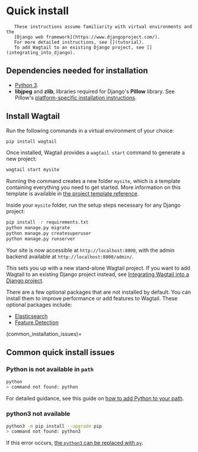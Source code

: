 # Quick install

```{note}
   These instructions assume familiarity with virtual environments and the
   [Django web framework](https://www.djangoproject.com/).
   For more detailed instructions, see [](tutorial).
   To add Wagtail to an existing Django project, see [](integrating_into_django).
```

## Dependencies needed for installation

-   [Python 3](https://www.python.org/downloads/).
-   **libjpeg** and **zlib**, libraries required for Django's **Pillow** library.
    See Pillow's [platform-specific installation instructions](https://pillow.readthedocs.io/en/stable/installation.html#external-libraries).

## Install Wagtail

Run the following commands in a virtual environment of your choice:

```sh
pip install wagtail
```

Once installed, Wagtail provides a `wagtail start` command to generate a new project:

```sh
wagtail start mysite
```

Running the command creates a new folder `mysite`, which is a template containing everything you need to get started.
More information on this template is available in
[the project template reference](/reference/project_template).

Inside your `mysite` folder, run the setup steps necessary for any Django project:

```sh
pip install -r requirements.txt
python manage.py migrate
python manage.py createsuperuser
python manage.py runserver
```

Your site is now accessible at `http://localhost:8000`, with the admin backend available at `http://localhost:8000/admin/`.

This sets you up with a new stand-alone Wagtail project.
If you want to add Wagtail to an existing Django project instead, see [Integrating Wagtail into a Django project](/getting_started/integrating_into_django).

There are a few optional packages that are not installed by default. You can install them to improve performance or add features to Wagtail. These optional packages include:

-   [Elasticsearch](wagtailsearch_backends_elasticsearch)
-   [Feature Detection](image_feature_detection)

(common_installation_issues)=

## Common quick install issues

### Python is not available in `path`

```sh
python
> command not found: python
```

For detailed guidance, see this guide on [how to add Python to your path](https://realpython.com/add-python-to-path/).

### python3 not available

```sh
python3 -m pip install --upgrade pip
> command not found: python3
```

If this error occurs, [the `python3` can be replaced with `py`](https://docs.python.org/3/faq/windows.html#how-do-i-run-a-python-program-under-windows).
